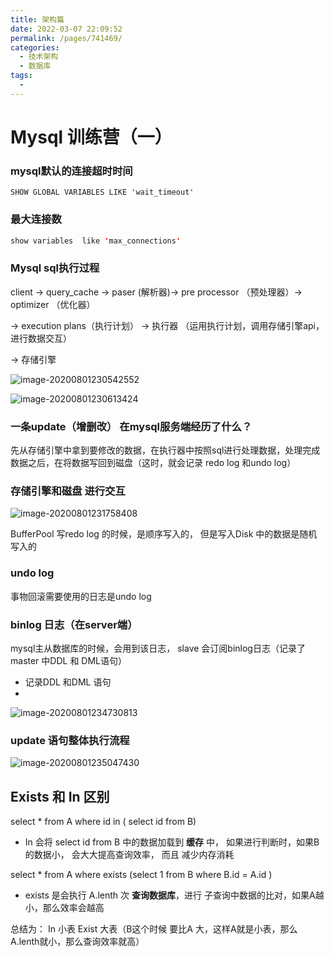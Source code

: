 ```yaml
---
title: 架构篇
date: 2022-03-07 22:09:52
permalink: /pages/741469/
categories: 
  - 技术架构
  - 数据库
tags: 
  - 
---
```

# Mysql 训练营（一）

### mysql默认的连接超时时间

```
SHOW GLOBAL VARIABLES LIKE 'wait_timeout'
```

### 最大连接数

```java
show variables  like 'max_connections'
```

### Mysql sql执行过程

client -> query_cache -> paser (解析器)-> pre  processor （预处理器）-> optimizer （优化器）

-> execution plans（执行计划） -> 执行器 （运用执行计划，调用存储引擎api，进行数据交互）

-> 存储引擎

![image-20200801230542552](/img/mysql/image-20200801230542552.png)

![image-20200801230613424](/img/mysql/image-20200801230613424.png)

### 一条update（增删改） 在mysql服务端经历了什么？

先从存储引擎中拿到要修改的数据，在执行器中按照sql进行处理数据，处理完成数据之后，在将数据写回到磁盘（这时，就会记录 redo log  和undo log）

### 存储引擎和磁盘 进行交互

![image-20200801231758408](/img/mysql/image-20200801231758408.png)

BufferPool  写redo log 的时候，是顺序写入的， 但是写入Disk 中的数据是随机写入的



### undo log

事物回滚需要使用的日志是undo log  



### binlog  日志（在server端）

mysql主从数据库的时候，会用到该日志， slave 会订阅binlog日志（记录了 master 中DDL  和 DML语句）

* 记录DDL  和DML 语句
* 



![image-20200801234730813](/img/mysql/image-20200801234730813.png)



### update 语句整体执行流程

![image-20200801235047430](/img/mysql/image-20200801235047430.png)


## Exists 和 In 区别

select * from A where id in ( select id from B)

* In 会将 select id from B 中的数据加载到 **缓存** 中， 如果进行判断时，如果B的数据小， 会大大提高查询效率， 而且 减少内存消耗

select * from A where exists (select 1 from B where B.id = A.id )

* exists 是会执行 A.lenth 次 **查询数据库**，进行 子查询中数据的比对，如果A越小，那么效率会越高

总结为： In 小表    Exist 大表（B这个时候 要比A 大，这样A就是小表，那么A.lenth就小，那么查询效率就高）
